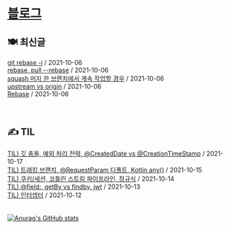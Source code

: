 
# [블로그](https://alkhwa-113.tistory.com/)
##  🍽 최신글
[git rebase -i](https://alkhwa-113.tistory.com/entry/git-rebase-i) / 2021-10-06</br>[rebase, pull --rebase](https://alkhwa-113.tistory.com/entry/rebase-pull-rebase) / 2021-10-06</br>[squash 머지 한 브랜치에서 계속 작업할 경우](https://alkhwa-113.tistory.com/entry/squash-%EB%A8%B8%EC%A7%80-%ED%95%9C-%EB%B8%8C%EB%9E%9C%EC%B9%98%EC%97%90%EC%84%9C-%EA%B3%84%EC%86%8D-%EC%9E%91%EC%97%85%ED%95%A0-%EA%B2%BD%EC%9A%B0) / 2021-10-06</br>[upstream vs origin](https://alkhwa-113.tistory.com/entry/upstream-vs-origin) / 2021-10-06</br>[Rebase](https://alkhwa-113.tistory.com/entry/Rebase) / 2021-10-06</br>
<br>
<br>
##  ✍️ TIL
[TIL) 깃 충돌, 예외 처리 전략, @CreatedDate vs @CreationTimeStamp](https://alkhwa-113.tistory.com/entry/TIL-%EA%B9%83-%EC%B6%A9%EB%8F%8C-%EC%98%88%EC%99%B8-%EC%B2%98%EB%A6%AC-%EC%A0%84%EB%9E%B5-CreatedDate-vs-CreationTimeStamp) / 2021-10-17</br>[TIL) 트래킹 브랜치, @RequestParam 디폴트, Kotlin any()](https://alkhwa-113.tistory.com/entry/TIL-%ED%8A%B8%EB%9E%98%ED%82%B9-%EB%B8%8C%EB%9E%9C%EC%B9%98-RequestParam-%EB%94%94%ED%8F%B4%ED%8A%B8-Kotlin-any) / 2021-10-15</br>[TIL) 쿠키/세션, 코틀린 스트림 파이프라인, 정규식](https://alkhwa-113.tistory.com/entry/TIL-%EC%BF%A0%ED%82%A4%EC%84%B8%EC%85%98-%EC%BD%94%ED%8B%80%EB%A6%B0-%EC%8A%A4%ED%8A%B8%EB%A6%BC-%ED%8C%8C%EC%9D%B4%ED%94%84%EB%9D%BC%EC%9D%B8-%EC%A0%95%EA%B7%9C%EC%8B%9D) / 2021-10-14</br>[TIL) @field:,  getBy vs findby, jwt](https://alkhwa-113.tistory.com/entry/TIL) / 2021-10-13</br>[TIL) 인터셉터](https://alkhwa-113.tistory.com/entry/asdf) / 2021-10-12</br>
<br>
<br>
[![Anurag's GitHub stats](https://github-readme-stats.vercel.app/api?username=cmg1411&theme=synthwave&show_icons=true&count_private=true)](https://github.com/anuraghazra/github-readme-stats)
